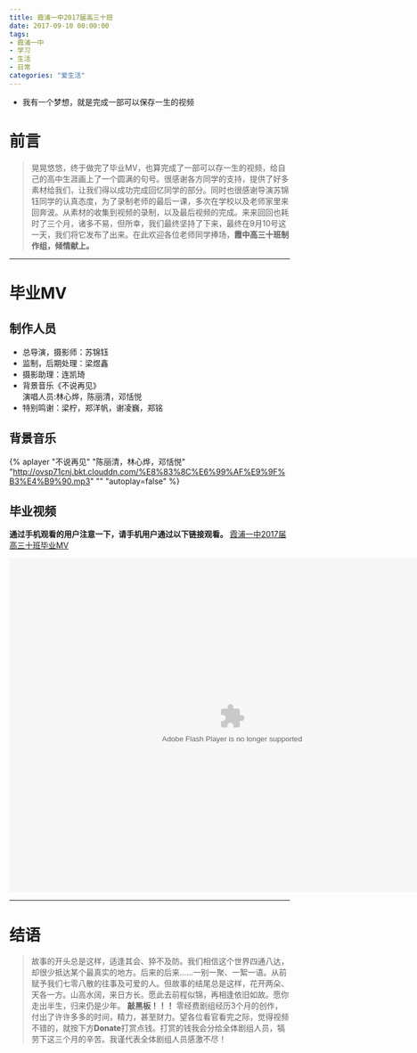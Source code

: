```yaml
---
title: 霞浦一中2017届高三十班
date: 2017-09-10 00:00:00
tags: 
- 霞浦一中
- 学习
- 生活
- 日常
categories: "爱生活"
---
```

- 我有一个梦想，就是完成一部可以保存一生的视频
# 前言
> 晃晃悠悠，终于做完了毕业MV，也算完成了一部可以存一生的视频，给自己的高中生涯画上了一个圆满的句号。很感谢各方同学的支持，提供了好多素材给我们，让我们得以成功完成回忆同学的部分。同时也很感谢导演苏锦钰同学的认真态度，为了录制老师的最后一课，多次在学校以及老师家里来回奔波。从素材的收集到视频的录制，以及最后视频的完成。来来回回也耗时了三个月，诸多不易，但所幸，我们最终坚持了下来，最终在9月10号这一天，我们将它发布了出来。在此欢迎各位老师同学捧场，**霞中高三十班制作组，倾情献上。**

<!--more-->
***
# 毕业MV
## 制作人员
- 总导演，摄影师：苏锦钰
- 监制，后期处理：梁煜鑫
- 摄影助理：连凯琦
- 背景音乐《不说再见》  
  演唱人员:林心烨，陈丽清，邓恬悦
- 特别鸣谢：梁柠，郑洋帆，谢凌巍，郑铭

## 背景音乐
{% aplayer "不说再见" "陈丽清，林心烨，邓恬悦" "http://ovsp71cnj.bkt.clouddn.com/%E8%83%8C%E6%99%AF%E9%9F%B3%E4%B9%90.mp3"  "" "autoplay=false" %}

## 毕业视频
**通过手机观看的用户注意一下，请手机用户通过以下链接观看。**
[霞浦一中2017届高三十班毕业MV](http://www.bilibili.com/video/av14301804/)

<embed height="600" width="800" quality="high" allowfullscreen="true" type="application/x-shockwave-flash" src="//static.hdslb.com/miniloader.swf" flashvars="aid=14301804&page=1" pluginspage="//www.adobe.com/shockwave/download/download.cgi?P1_Prod_Version=ShockwaveFlash"></embed>

***

# 结语
> 故事的开头总是这样，适逢其会、猝不及防。我们相信这个世界四通八达，却很少抵达某个最真实的地方。后来的后来……一别一聚、一絮一语。从前赋予我们七零八散的往事及可爱的人。但故事的结尾总是这样，花开两朵、天各一方。山高水阔，来日方长。愿此去前程似锦，再相逢依旧如故。愿你走出半生，归来仍是少年。 **敲黑板！！！** 零经费剧组经历3个月的创作，付出了许许多多的时间，精力，甚至财力。望各位看官看完之际，觉得视频不错的，就按下方**Donate**打赏点钱。打赏的钱我会分给全体剧组人员，犒劳下这三个月的辛苦。我谨代表全体剧组人员感激不尽！